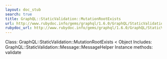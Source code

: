```yaml
---
layout: doc_stub
search: true
title: GraphQL::StaticValidation::MutationRootExists
url: http://www.rubydoc.info/gems/graphql/1.6.0/GraphQL/StaticValidation/MutationRootExists
rubydoc_url: http://www.rubydoc.info/gems/graphql/1.6.0/GraphQL/StaticValidation/MutationRootExists
---
```


Class: GraphQL::StaticValidation::MutationRootExists < Object
Includes:
GraphQL::StaticValidation::Message::MessageHelper
Instance methods:
validate

